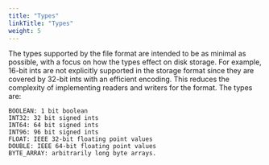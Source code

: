 ```yaml
---
title: "Types"
linkTitle: "Types"
weight: 5
---
```


The types supported by the file format are intended to be as minimal as possible, with a focus on how the types effect on disk storage. For example, 16-bit ints are not explicitly supported in the storage format since they are covered by 32-bit ints with an efficient encoding. This reduces the complexity of implementing readers and writers for the format. The types are:

```
BOOLEAN: 1 bit boolean
INT32: 32 bit signed ints
INT64: 64 bit signed ints
INT96: 96 bit signed ints
FLOAT: IEEE 32-bit floating point values
DOUBLE: IEEE 64-bit floating point values
BYTE_ARRAY: arbitrarily long byte arrays.
```
